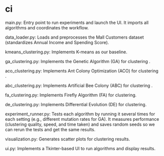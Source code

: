 # ci

main.py: Entry point to run experiments and launch the UI. It imports all algorithms and coordinates the workflow.

data_loader.py: Loads and preprocesses the Mall Customers dataset (standardizes Annual Income and Spending Score).

kmeans_clustering.py: Implements K-means as our baseline.

ga_clustering.py: Implements the Genetic Algorithm (GA) for clustering .

aco_clustering.py: Implements Ant Colony Optimization (ACO) for clustering .

abc_clustering.py: Implements Artificial Bee Colony (ABC) for clustering .

fa_clustering.py: Implements Firefly Algorithm (FA) for clustering.

de_clustering.py: Implements Differential Evolution (DE) for clustering.

experiment_runner.py: Tests each algorithm by running it several times for each setting (e.g., different mutation rates for GA). It measures performance (clustering quality, speed, and time taken) and saves random seeds so we can rerun the tests and get the same results.

visualization.py: Generates scatter plots for clustering results.

ui.py: Implements a Tkinter-based UI to run algorithms and display results.
